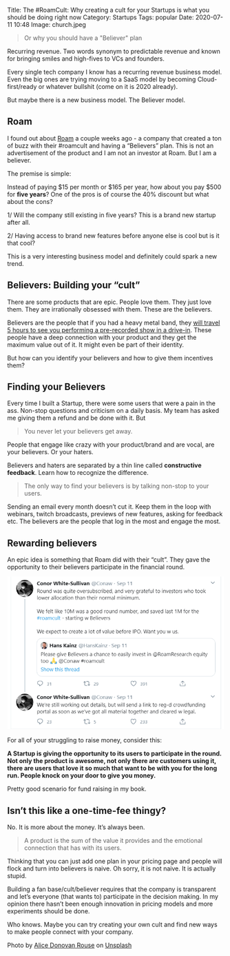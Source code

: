 Title: The #RoamCult: Why creating a cult for your Startups is what you should be doing right now
Category: Startups 
Tags: popular
Date: 2020-07-11 10:48
Image: church.jpeg

> Or why you should have a "Believer" plan

Recurring revenue. Two words synonym to predictable revenue and known for bringing smiles and high-fives to VCs and founders.

Every single tech company I know has a recurring revenue business model. Even the big ones are trying moving to a SaaS model by becoming Cloud-first/ready or whatever bullshit (come on it is 2020 already).

But maybe there is a new business model. The Believer model.

## Roam
I found out about [Roam](https://roamresearch.com/) a couple weeks ago - a company that created a ton of buzz with their #roamcult and having a “Believers” plan. This is not an advertisement of the product and I am not an investor at Roam. But I am a believer.

The premise is simple:

Instead of paying $15 per month or $165 per year, how about you pay $500 for **five years**? One of the pros is of course the 40% discount but what about the cons?

1/ Will the company still existing in five years? This is a brand new startup after all.

2/ Having access to brand new features before anyone else is cool but is it that cool?

This is a very interesting business model and definitely could spark a new trend.

## Believers: Building your “cult”

There are some products that are epic. People love them. They just love them. They are irrationally obsessed with them. These are the believers.

Believers are the people that if you had a heavy metal band, they [will travel 5 hours to see you performing a pre-recorded show in a drive-in](https://www.rollingstone.com/music/music-news/metallica-drive-in-shows-1041638/). These people have a deep connection with your product and they get the maximum value out of it. It might even be part of their identity.

But how can you identify your believers and how to give them incentives them?

## Finding your Believers

Every time I built a Startup, there were some users that were a pain in the ass. Non-stop questions and criticism on a daily basis. My team has asked me giving them a refund and be done with it. But

> You never let your believers get away.

People that engage like crazy with your product/brand and are vocal, are your believers. Or your haters.

Believers and haters are separated by a thin line called **constructive feedback**. Learn how to recognize the difference.

> The only way to find your believers is by talking non-stop to your users.

Sending an email every month doesn’t cut it. Keep them in the loop with webinars, twitch broadcasts, previews of new features, asking for feedback etc. The believers are the people that log in the most and engage the most.

## Rewarding believers

An epic idea is something that Roam did with their “cult”. They gave the opportunity to their believers participate in the financial round.

![](/images/roam.PNG)

For all of your struggling to raise money, consider this:

**A Startup is giving the opportunity to its users to participate in the round. Not only the product is awesome, not only there are customers using it, there are users that love it so much that want to be with you for the long run. People knock on your door to give you money.**

Pretty good scenario for fund raising in my book.

## Isn’t this like a one-time-fee thingy?

No. It is more about the money. It’s always been.

> A product is the sum of the value it provides and the emotional connection that has with its users.

Thinking that you can just add one plan in your pricing page and people will flock and turn into believers is naive. Oh sorry, it is not naive. It is actually stupid.

Building a fan base/cult/believer requires that the company is transparent and let’s everyone (that wants to) participate in the decision making. In my opinion there hasn’t been enough innovation in pricing models and more experiments should be done.

Who knows. Maybe you can try creating your own cult and find new ways to make people connect with your company.

Photo by [Alice Donovan Rouse](https://unsplash.com/@alicekat?utm_source=unsplash&utm_medium=referral&utm_content=creditCopyText) on [Unsplash](https://unsplash.com/s/photos/roam?utm_source=unsplash&utm_medium=referral&utm_content=creditCopyText)